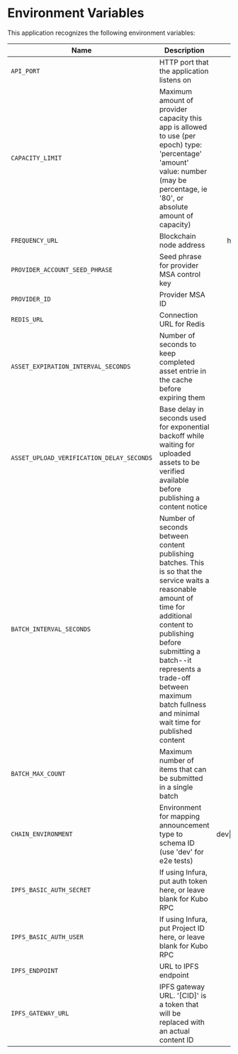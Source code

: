 # Environment Variables

This application recognizes the following environment variables:

| Name                                      | Description                                                                                                                                                                                                              |             Range/Type             |  Required?   | Default |
| ----------------------------------------- | ------------------------------------------------------------------------------------------------------------------------------------------------------------------------------------------------------------------------ | :--------------------------------: | :----------: | :-----: |
| `API_PORT`                                | HTTP port that the application listens on                                                                                                                                                                                |            1025 - 65535            |              |  3000   |
| `CAPACITY_LIMIT`                          | Maximum amount of provider capacity this app is allowed to use (per epoch) type: 'percentage' 'amount' value: number (may be percentage, ie '80', or absolute amount of capacity)                                        |  JSON [(example)](./env.template)  |      Y       |         |
| `FREQUENCY_URL`                           | Blockchain node address                                                                                                                                                                                                  |       http(s): or ws(s): URL       |      Y       |         |
| `PROVIDER_ACCOUNT_SEED_PHRASE`            | Seed phrase for provider MSA control key                                                                                                                                                                                 |               string               |      Y       |         |
| `PROVIDER_ID`                             | Provider MSA ID                                                                                                                                                                                                          |              integer               |      Y       |         |
| `REDIS_URL`                               | Connection URL for Redis                                                                                                                                                                                                 |                URL                 |      Y       |
|`ASSET_EXPIRATION_INTERVAL_SECONDS`|Number of seconds to keep completed asset entrie in the cache before expiring them|> 0|Y||
|`ASSET_UPLOAD_VERIFICATION_DELAY_SECONDS`|Base delay in seconds used for exponential backoff while waiting for uploaded assets to be verified available before publishing a content notice|>= 0|Y||
|`BATCH_INTERVAL_SECONDS`|Number of seconds between content publishing batches. This is so that the service waits a reasonable amount of time for additional content to publishing before submitting a batch--it represents a trade-off between maximum batch fullness and minimal wait time for published content|> 0|Y||
|`BATCH_MAX_COUNT`|Maximum number of items that can be submitted in a single batch|> 0|Y||
|`CHAIN_ENVIRONMENT`|Environment for mapping announcement type to schema ID (use 'dev' for e2e tests)|dev\|rococo\|testnet\|mainnet|Y||
|`IPFS_BASIC_AUTH_SECRET`|If using Infura, put auth token here, or leave blank for Kubo RPC|string|N|blank|
|`IPFS_BASIC_AUTH_USER`|If using Infura, put Project ID here, or leave blank for Kubo RPC|string|N|blank|
|`IPFS_ENDPOINT`|URL to IPFS endpoint|URL|Y||
|`IPFS_GATEWAY_URL`|IPFS gateway URL. '[CID]' is a token that will be replaced with an actual content ID|URL template|Y||

